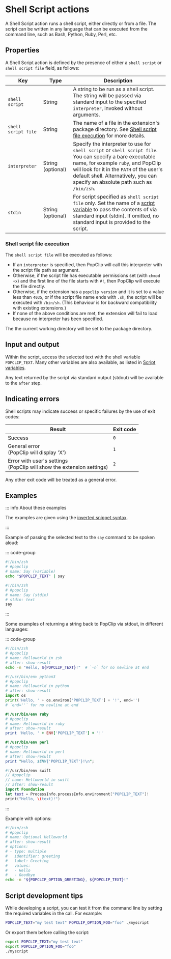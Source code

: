 # Shell Script actions

A Shell Script action runs a shell script, either directly or from a file. The
script can be written in any language that can be executed from the command
line, such as Bash, Python, Ruby, Perl, etc.

## Properties

A Shell Script action is defined by the presence of either a `shell script` or
`shell script file` field, as follows:

| Key                 | Type              | Description                                                                                                                                                                                                                                                                       |
| ------------------- | ----------------- | --------------------------------------------------------------------------------------------------------------------------------------------------------------------------------------------------------------------------------------------------------------------------------- |
| `shell script`      | String            | A string to be run as a shell script. The string will be passed via standard input to the specified `interpreter`, invoked without arguments.                                                                                                                                     |
| `shell script file` | String            | The name of a file in the extension's package directory. See [Shell script file execution](#shell-script-file-execution) for more details.                                                                                                                                        |
| `interpreter`       | String (optional) | Specify the interpreter to use for `shell script` or `shell script file`. You can specify a bare executable name, for example `ruby`, and PopClip will look for it in the `PATH` of the user's default shell. Alternatively, you can specify an absolute path such as `/bin/zsh`. |
| `stdin`             | String (optional) | For script specified as `shell script file` only. Set the name of a [script variable](./script-variables) to pass the contents of via standard input (stdin). If omitted, no standard input is provided to the script.                                                                    |

### Shell script file execution

The `shell script file` will be executed as follows:

- If an `interpreter` is specified, then PopClip will call this interpreter with
  the script file path as argument.
- Otherwise, if the script file has executable permissions set (with `chmod +x`)
  and the first line of the file starts with `#!`, then PopClip will execute the
  file directly.
- Otherwise, if the extension has a `popclip version` and it is set to a value
  less than `4035`, or if the script file name ends with `.sh`, the script will
  be executed with `/bin/sh`. (This behaviour is for backward compatibility with
  existing extensions.)
- If none of the above conditions are met, the extension will fail to load
  because no interpreter has been specified.

The the current working directory will be set to the package directory.

## Input and output

Within the script, access the selected text with the shell variable
`POPCLIP_TEXT`. Many other variables are also available, as listed in
[Script variables](./script-variables.md).

Any text returned by the script via standard output (stdout) will be available
to the `after` step.

## Indicating errors

Shell scripts may indicate success or specific failures by the use of exit
codes:

| Result                                                                   | Exit code |
| ------------------------------------------------------------------------ | --------- |
| Success                                                                  | `0`       |
| General error<br>(PopClip will display 'X')                              | `1`       |
| Error with user's settings<br>(PopClip will show the extension settings) | `2`       |

Any other exit code will be treated as a general error.

## Examples

::: info About these examples

The examples are given using the
[inverted snippet syntax](./snippets#inverted-syntax).

:::

Example of passing the selected text to the `say` command to be spoken aloud:

::: code-group

```zsh [Using variable]
#!/bin/zsh
# #popclip
# name: Say (variable)
echo "$POPCLIP_TEXT" | say
```

```zsh [Using stdin]
#!/bin/zsh
# #popclip
# name: Say (stdin)
# stdin: text
say
```

:::

Some examples of returning a string back to PopClip via stdout, in different
languages:

::: code-group

```zsh
#!/bin/zsh
# #popclip
# name: Helloworld in zsh
# after: show-result
echo -n "Hello, ${POPCLIP_TEXT}!"  # `-n` for no newline at end
```

```python
#!/usr/bin/env python3
# #popclip
# name: Helloworld in python
# after: show-result
import os
print('Hello, ' + os.environ['POPCLIP_TEXT'] + '!', end='')
# `end=''` for no newline at end
```

```ruby
#!/usr/bin/env ruby
# #popclip
# name: Helloworld in ruby
# after: show-result
print 'Hello, ' + ENV['POPCLIP_TEXT'] + '!'
```

```perl
#!/usr/bin/env perl
# #popclip
# name: Helloworld in perl
# after: show-result
print "Hello, $ENV{'POPCLIP_TEXT'}!\n";
```

```swift
#!/usr/bin/env swift
// #popclip
// name: Helloworld in swift
// after: show-result
import Foundation
let text = ProcessInfo.processInfo.environment["POPCLIP_TEXT"]!
print("Hello, \(text)!")
```

:::

Example with options:

```zsh
#!/bin/zsh
# #popclip
# name: Optional Helloworld
# after: show-result
# options:
# - type: multiple
#   identifier: greeting
#   label: Greeting
#   values:
#   - Hello
#   - Goodbye
echo -n "${POPCLIP_OPTION_GREETING}, ${POPCLIP_TEXT}!"
```

## Script development tips

While developing a script, you can test it from the command line by setting the
required variables in the call. For example:

```zsh
POPCLIP_TEXT="my test text" POPCLIP_OPTION_FOO="foo" ./myscript
```

Or export them before calling the script:

```zsh
export POPCLIP_TEXT="my test text"
export POPCLIP_OPTION_FOO="foo"
./myscript
```
